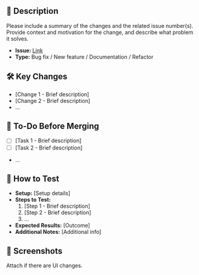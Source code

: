 ## 📝 Description

Please include a summary of the changes and the related issue number(s). Provide context and motivation for the change, and describe what problem it solves.

- **Issue:** [Link](#)
- **Type:** Bug fix / New feature / Documentation / Refactor

## 🛠️ Key Changes

- [Change 1 - Brief description]
- [Change 2 - Brief description]
- ...

## 📌 To-Do Before Merging

- [ ] [Task 1 - Brief description]
- [ ] [Task 2 - Brief description]
- ...

## 🧪 How to Test

- **Setup:** [Setup details]
- **Steps to Test:**
  1. [Step 1 - Brief description]
  2. [Step 2 - Brief description]
  3. ...
- **Expected Results:** [Outcome]
- **Additional Notes:** [Additional info]

## 📸 Screenshots

Attach if there are UI changes.
